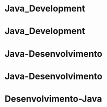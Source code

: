 # Java_Development
# Java_Development
# Java-Desenvolvimento
# Java-Desenvolvimento
# Desenvolvimento-Java
